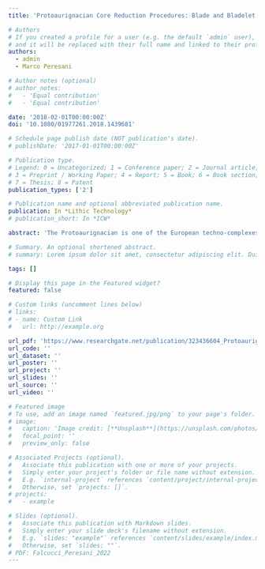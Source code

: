 ```yaml
---
title: 'Protoaurignacian Core Reduction Procedures: Blade and Bladelet Technologies at Fumane Cave'

# Authors
# If you created a profile for a user (e.g. the default `admin` user), write the username (folder name) here
# and it will be replaced with their full name and linked to their profile.
authors:
  - admin
  - Marco Peresani

# Author notes (optional)
# author_notes:
#   - 'Equal contribution'
#   - 'Equal contribution'

date: '2018-02-01T00:00:00Z'
doi: '10.1080/01977261.2018.1439681'

# Schedule page publish date (NOT publication's date).
# publishDate: '2017-01-01T00:00:00Z'

# Publication type.
# Legend: 0 = Uncategorized; 1 = Conference paper; 2 = Journal article;
# 3 = Preprint / Working Paper; 4 = Report; 5 = Book; 6 = Book section;
# 7 = Thesis; 8 = Patent
publication_types: ['2']

# Publication name and optional abbreviated publication name.
publication: In *Lithic Technology*
# publication_short: In *ICW*

abstract: 'The Protoaurignacian is one of the European techno-complexes that marks the beginning of the Upper Paleolithic. During this time bladelet implements, frequently intended to be hafted in composite tools, become the primary goal of lithic production. The growing number of technological investigations carried out on several assemblages has revealed that, in most cases, bladelets are not the result of the reduction of blade cores. However, the detailed procedures involved in the production of blades and bladelets have rarely been reconstructed. Here we report on diacritic investigations of early stage and exhausted cores from the Protoaurignacian layers of Fumane Cave in northeastern Italy. We show that core reduction is influenced by two distinct operational concepts that relate to the manufacture of different predetermined products. The first is characterized by a linear and consecutive knapping progression that aims to obtain blades and, to a minor extent, bladelets with sub-parallel edges. The second is characterized instead by an alternated knapping progression that is exclusively used to produce slender bladelets with a convergent shape. We also show that carinated cores do not significantly differ, technologically, from semi-circumferential bladelet cores. We conclude by suggesting that there existed strong technological traditions shared between hunter–gatherers across the geographical extent of the Protoaurignacian.'

# Summary. An optional shortened abstract.
# summary: Lorem ipsum dolor sit amet, consectetur adipiscing elit. Duis posuere tellus ac convallis placerat. Proin tincidunt magna sed ex sollicitudin condimentum.

tags: []

# Display this page in the Featured widget?
featured: false

# Custom links (uncomment lines below)
# links:
# - name: Custom Link
#   url: http://example.org

url_pdf: 'https://www.researchgate.net/publication/323436604_Protoaurignacian_Core_Reduction_Procedures_Blade_and_Bladelet_Technologies_at_Fumane_Cave'
url_code: ''
url_dataset: ''
url_poster: ''
url_project: ''
url_slides: ''
url_source: ''
url_video: ''

# Featured image
# To use, add an image named `featured.jpg/png` to your page's folder.
# image:
#   caption: 'Image credit: [**Unsplash**](https://unsplash.com/photos/pLCdAaMFLTE)'
#   focal_point: ''
#   preview_only: false

# Associated Projects (optional).
#   Associate this publication with one or more of your projects.
#   Simply enter your project's folder or file name without extension.
#   E.g. `internal-project` references `content/project/internal-project/index.md`.
#   Otherwise, set `projects: []`.
# projects:
#   - example

# Slides (optional).
#   Associate this publication with Markdown slides.
#   Simply enter your slide deck's filename without extension.
#   E.g. `slides: "example"` references `content/slides/example/index.md`.
#   Otherwise, set `slides: ""`.
# PDF: Falcucci_Peresani_2022
---
```

